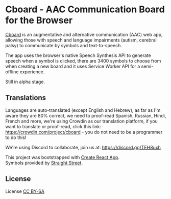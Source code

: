 # Cboard - AAC Communication Board for the Browser

[Cboard](https://shayc.github.io/cboard) is an augmentative and alternative communication (AAC) web app, allowing those with speech and language impairments (autism, cerebral palsy) to communicate by symbols and text-to-speech.

The app uses the browser's native Speech Synthesis API to generate speech when a symbol is clicked, there are 3400 symbols to choose from when creating a new board and it uses Service Worker API for a semi-offline experience.

Still in alpha stage.

## Translations
Languages are auto-translated (except English and Hebrew), as far as I'm aware they are 80% correct, we need to proof-read Spanish, Russian, Hindi, French and more, we're using Crowdin as our translation platform, if you want to translate or proof-read, click this link: https://crowdin.com/project/cboard - you do not need to be a programmer to do this!

We're using Discord to collaborate, join us at: https://discord.gg/TEH8uxh

This project was bootstrapped with [Create React App](https://github.com/facebookincubator/create-react-app).<br>
Symbols provided by [Straight Street](http://straight-street.com/gallery.php).<br>

## License
License [CC BY-SA](https://creativecommons.org/licenses/by-sa/2.0/uk/)
